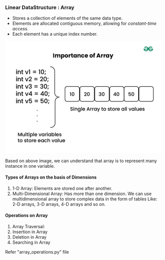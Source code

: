 ### Linear DataStructure : Array

- Stores a collection of elements of the same data type.
- Elements are allocated contiguous memory, allowing for *constant-time access*.
- Each element has a unique index number.

![img.png](img.png)

Based on above image, we can understand that array is to represent many instance in one variable. 

#### Types of Arrays on the basis of Dimensions
1. 1-D Array: Elements are stored one after another.
2. Multi-Dimensional Array: Has more than one dimension. We can use multidimensional array to store complex data in the form of tables
    Like: 2-D arrays, 3-D arrays, 4-D arrays and so on.

#### Operations on Array
1. Array Traversal:
2. Insertion in Array
3. Deletion in Array
4. Searching in Array

Refer "array_operations.py" file


